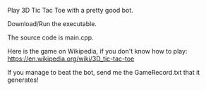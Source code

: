Play 3D Tic Tac Toe with a pretty good bot.

Download/Run the executable.

The source code is main.cpp.

Here is the game on Wikipedia, if you don't know how to play: https://en.wikipedia.org/wiki/3D_tic-tac-toe

If you manage to beat the bot, send me the GameRecord.txt that it generates!

